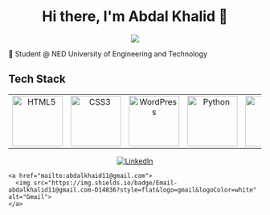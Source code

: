 <body>
  <div align="center">
    <h1> Hi there, I'm Abdal Khalid 👋</h1>
  </div>

  <p align="center">
    <a href="https://github.com/abdalkhalid">
      <img src="https://readme-typing-svg.herokuapp.com/?lines=WordPress+Developer;Django+Developer&font=Roboto&size=26&duration=3500&pause=500&center=true&width=500&height=50&color=eab676">
    </a>
  </p>

  🤵 Student @ NED University of Engineering and Technology

  <h2>Tech Stack</h2>

  <table width="100">
    <tr>
      <td align="center" width="200">
        <img src="https://www.w3.org/html/logo/downloads/HTML5_Logo_256.png" width="100" alt="HTML5">
      </td>
      <td align="center" width="200">
        <img src="https://upload.wikimedia.org/wikipedia/commons/6/62/CSS3_logo.svg" width="100" alt="CSS3">
      </td>
      <td align="center" width="200">
        <img src="https://upload.wikimedia.org/wikipedia/commons/9/9a/WordPress_blue_logo.svg" width="100" alt="WordPress">
      </td>
      <td align="center" width="200">
        <img src="https://upload.wikimedia.org/wikipedia/commons/c/c3/Python-logo-notext.svg" width="100" alt="Python">
      </td>
      <td align="center" width="200">
        <img src="https://static.djangoproject.com/img/logos/django-logo-negative.png" width="100" alt="Django">
      </td>
    </tr>
  </table>

  <p align="center">
    <a href="https://www.linkedin.com/in/abdalshykh" target="_blank">
      <img src="https://img.shields.io/badge/LinkedIn-Abdal%20Khalid-0077B5?style=flat&logo=linkedin&logoColor=white" alt="LinkedIn">
    </a>
    
    <a href="mailto:abdalkhaid11@gmail.com">
      <img src="https://img.shields.io/badge/Email-abdalkhalid11@gmail.com-D14836?style=flat&logo=gmail&logoColor=white" alt="Gmail">
    </a>
  </p>
</body>
